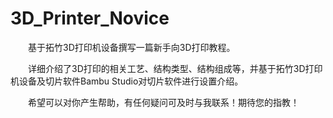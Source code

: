 # 3D_Printer_Novice

&emsp;&emsp;基于拓竹3D打印机设备撰写一篇新手向3D打印教程。

&emsp;&emsp;详细介绍了3D打印的相关工艺、结构类型、结构组成等，并基于拓竹3D打印机设备及切片软件Bambu Studio对切片软件进行设置介绍。

&emsp;&emsp;希望可以对你产生帮助，有任何疑问可及时与我联系！期待您的指教！